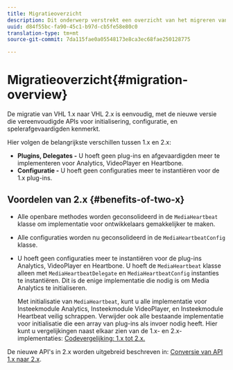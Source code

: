 ```yaml
---
title: Migratieoverzicht
description: Dit onderwerp verstrekt een overzicht van het migreren van 1.x aan 2.x versies van Media SDK.
uuid: d84f55bc-fa90-45c1-b97d-cb5fe58e80c0
translation-type: tm+mt
source-git-commit: 7da115fae0a05548173e8ca3ec68fae250128775

---
```



# Migratieoverzicht{#migration-overview}

De migratie van VHL 1.x naar VHL 2.x is eenvoudig, met de nieuwe versie die vereenvoudigde APIs voor initialisering, configuratie, en spelerafgevaardigden kenmerkt.

Hier volgen de belangrijkste verschillen tussen 1.x en 2.x:

* **Plugins, Delegates -** U hoeft geen plug-ins en afgevaardigden meer te implementeren voor Analytics, VideoPlayer en Heartbone.
* **Configuratie -** U hoeft geen configuraties meer te instantiëren voor de 1.x plug-ins.

## Voordelen van 2.x {#benefits-of-two-x}

* Alle openbare methodes worden geconsolideerd in de `MediaHeartbeat` klasse om implementatie voor ontwikkelaars gemakkelijker te maken.
* Alle configuraties worden nu geconsolideerd in de `MediaHeartbeatConfig` klasse.
* U hoeft geen configuraties meer te instantiëren voor de plug-ins Analytics, VideoPlayer en Heartbone. U hoeft de `MediaHeartbeat` klasse alleen met `MediaHeartbeatDelegate` en `MediaHeartbeatConfig` instanties te instantiëren. Dit is de enige implementatie die nodig is om Media Analytics te initialiseren.

   Met initialisatie van `MediaHeartbeat`, kunt u alle implementatie voor Insteekmodule Analytics, Insteekmodule VideoPlayer, en Insteekmodule Heartbeat veilig schrappen. Verwijder ook alle bestaande implementatie voor initialisatie die een array van plug-ins als invoer nodig heeft. Hier kunt u vergelijkingen naast elkaar zien van de 1.x- en 2.x-implementaties: [Codevergelijking: 1.x tot 2.x.](./code-comparison-1x-2x.md)

De nieuwe API&#39;s in 2.x worden uitgebreid beschreven in: [Conversie van API 1.x naar 2.x](./1x-2x-api-change.md).
